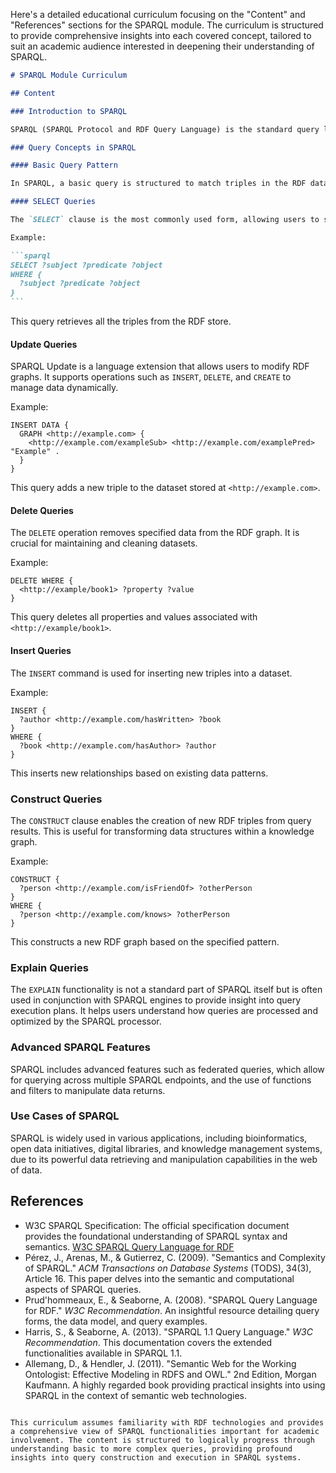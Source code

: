 Here's a detailed educational curriculum focusing on the "Content" and "References" sections for the SPARQL module. The curriculum is structured to provide comprehensive insights into each covered concept, tailored to suit an academic audience interested in deepening their understanding of SPARQL.

````markdown
# SPARQL Module Curriculum

## Content

### Introduction to SPARQL

SPARQL (SPARQL Protocol and RDF Query Language) is the standard query language and protocol for querying RDF (Resource Description Framework) data. It allows for the retrieval and manipulation of data stored in Resource Description Framework format. SPARQL is an essential tool for data analysts and researchers working with semantic web technologies and knowledge graphs.

### Query Concepts in SPARQL

#### Basic Query Pattern

In SPARQL, a basic query is structured to match triples in the RDF dataset. A SPARQL query comprises of triple patterns, which are similar to RDF triples but can contain variables. These queries retrieve data by specifying patterns that the data must match.

#### SELECT Queries

The `SELECT` clause is the most commonly used form, allowing users to specify which variables should be returned from a query. This makes it possible to extract specific pieces of information from a dataset.

Example:

```sparql
SELECT ?subject ?predicate ?object
WHERE {
  ?subject ?predicate ?object
}
```
````

This query retrieves all the triples from the RDF store.

#### Update Queries

SPARQL Update is a language extension that allows users to modify RDF graphs. It supports operations such as `INSERT`, `DELETE`, and `CREATE` to manage data dynamically.

Example:

```sparql
INSERT DATA {
  GRAPH <http://example.com> {
    <http://example.com/exampleSub> <http://example.com/examplePred> "Example" .
  }
}
```

This query adds a new triple to the dataset stored at `<http://example.com>`.

#### Delete Queries

The `DELETE` operation removes specified data from the RDF graph. It is crucial for maintaining and cleaning datasets.

Example:

```sparql
DELETE WHERE {
  <http://example/book1> ?property ?value
}
```

This query deletes all properties and values associated with `<http://example/book1>`.

#### Insert Queries

The `INSERT` command is used for inserting new triples into a dataset.

Example:

```sparql
INSERT {
  ?author <http://example.com/hasWritten> ?book
}
WHERE {
  ?book <http://example.com/hasAuthor> ?author
}
```

This inserts new relationships based on existing data patterns.

### Construct Queries

The `CONSTRUCT` clause enables the creation of new RDF triples from query results. This is useful for transforming data structures within a knowledge graph.

Example:

```sparql
CONSTRUCT {
  ?person <http://example.com/isFriendOf> ?otherPerson
}
WHERE {
  ?person <http://example.com/knows> ?otherPerson
}
```

This constructs a new RDF graph based on the specified pattern.

### Explain Queries

The `EXPLAIN` functionality is not a standard part of SPARQL itself but is often used in conjunction with SPARQL engines to provide insight into query execution plans. It helps users understand how queries are processed and optimized by the SPARQL processor.

### Advanced SPARQL Features

SPARQL includes advanced features such as federated queries, which allow for querying across multiple SPARQL endpoints, and the use of functions and filters to manipulate data returns.

### Use Cases of SPARQL

SPARQL is widely used in various applications, including bioinformatics, open data initiatives, digital libraries, and knowledge management systems, due to its powerful data retrieving and manipulation capabilities in the web of data.

## References

- W3C SPARQL Specification: The official specification document provides the foundational understanding of SPARQL syntax and semantics. [W3C SPARQL Query Language for RDF](https://www.w3.org/TR/rdf-sparql-query/)
- Pérez, J., Arenas, M., & Gutierrez, C. (2009). "Semantics and Complexity of SPARQL." _ACM Transactions on Database Systems_ (TODS), 34(3), Article 16. This paper delves into the semantic and computational aspects of SPARQL queries.
- Prud'hommeaux, E., & Seaborne, A. (2008). "SPARQL Query Language for RDF." _W3C Recommendation_. An insightful resource detailing query forms, the data model, and query examples.
- Harris, S., & Seaborne, A. (2013). "SPARQL 1.1 Query Language." _W3C Recommendation_. This documentation covers the extended functionalities available in SPARQL 1.1.
- Allemang, D., & Hendler, J. (2011). "Semantic Web for the Working Ontologist: Effective Modeling in RDFS and OWL." 2nd Edition, Morgan Kaufmann. A highly regarded book providing practical insights into using SPARQL in the context of semantic web technologies.

```

This curriculum assumes familiarity with RDF technologies and provides a comprehensive view of SPARQL functionalities important for academic involvement. The content is structured to logically progress through understanding basic to more complex queries, providing profound insights into query construction and execution in SPARQL systems.
```
